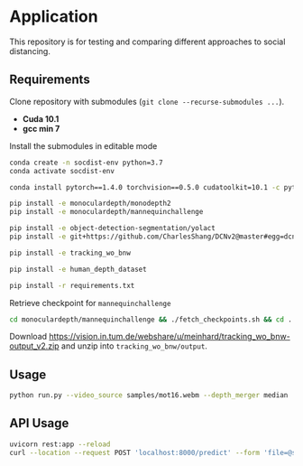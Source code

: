 # Application
This repository is for testing and comparing different approaches to social distancing.

## Requirements

Clone repository with submodules (`git clone --recurse-submodules ...`).

- **Cuda 10.1**
- **gcc min 7**

Install the submodules in editable mode
```bash
conda create -n socdist-env python=3.7
conda activate socdist-env

conda install pytorch==1.4.0 torchvision==0.5.0 cudatoolkit=10.1 -c pytorch

pip install -e monoculardepth/monodepth2
pip install -e monoculardepth/mannequinchallenge

pip install -e object-detection-segmentation/yolact 
pip install -e git+https://github.com/CharlesShang/DCNv2@master#egg=dcnv2

pip install -e tracking_wo_bnw

pip install -e human_depth_dataset

pip install -r requirements.txt
```
Retrieve checkpoint for `mannequinchallenge`
```bash
cd monoculardepth/mannequinchallenge && ./fetch_checkpoints.sh && cd ../..
```

Download https://vision.in.tum.de/webshare/u/meinhard/tracking_wo_bnw-output_v2.zip and unzip into `tracking_wo_bnw/output`.

## Usage
```bash
python run.py --video_source samples/mot16.webm --depth_merger median
```

## API Usage
```bash
uvicorn rest:app --reload
curl --location --request POST 'localhost:8000/predict' --form 'file=@samples/people_002.png'
```

